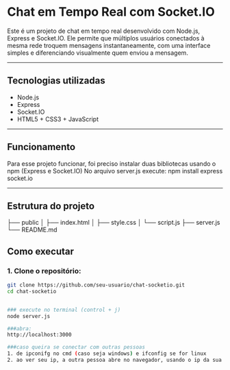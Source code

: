 # Chat em Tempo Real com Socket.IO

Este é um projeto de chat em tempo real desenvolvido com Node.js, Express e Socket.IO. Ele permite que múltiplos usuários conectados à mesma rede troquem mensagens instantaneamente, com uma interface simples e diferenciando visualmente quem enviou a mensagem.

---

## Tecnologias utilizadas

- Node.js
- Express
- Socket.IO
- HTML5 + CSS3 + JavaScript

---
## Funcionamento 
Para esse projeto funcionar, foi preciso instalar duas bibliotecas usando o npm (Express e Socket.IO)
No arquivo server.js execute: npm install express socket.io


---

## Estrutura do projeto
├── public
│ ├── index.html
│ ├── style.css
│ └── script.js
├── server.js
└── README.md


## Como executar

### 1. Clone o repositório:

```bash
git clone https://github.com/seu-usuario/chat-socketio.git
cd chat-socketio


### execute no terminal (control + j) 
node server.js

###abra:
http://localhost:3000

###caso queira se conectar com outras pessoas
1. de ipconifg no cmd (caso seja windows) e ifconfig se for linux
2. ao ver seu ip, a outra pessoa abre no navegador, usando o ip da sua maquina http://192.168.00:3000
